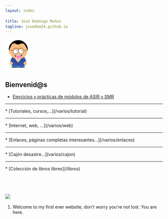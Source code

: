 ```yaml
---
layout: index

title: José Domingo Muñoz	
tagline: josedom24.github.io
---
```

![yo](/img/yo1.jpg)

## Bienvenid@s

* [Ejercicios y prácticas de módulos de ASIR y SMR](/mod)
<hr/>
* [Tutoriales, cursos,...](/varios/tutorial)
<hr/>
* [Internet, web, ...](/varios/web)
<hr/>
* [Enlaces, páginas completas interesantes...](/varios/enlaces)
<hr/>
* [Cajón desastre...](varios/cajon)
<hr/>
* [Colección de libros libres](/libros)
<h2><br/></h2>
<p><b>
  <img src="https://scontent-fra3-1.xx.fbcdn.net/v/t1.0-9/13907009_1772322883057159_7587552149140817830_n.jpg?oh=b7c2a0b494a31e13857f96c6623e48d1&amp;oe=598EA391"/>
  </b></p>
<ol>
  <li>Welcome to my first ever website, don't worry you're not lost. You are here.</li>
</ol>
